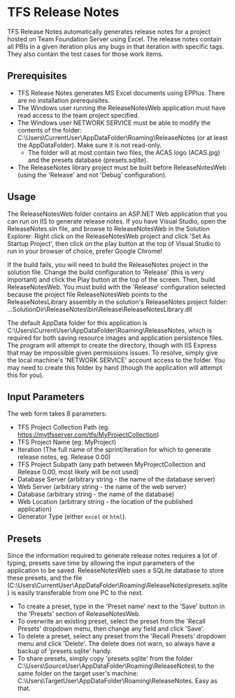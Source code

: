 TFS Release Notes
=================
TFS Release Notes automatically generates release notes for a project hosted on Team Foundation Server using Excel.
The release notes contain all PBIs in a given iteration plus any bugs in that iteration with specific tags. 
They also contain the test cases for those work items.

Prerequisites
------------------
* TFS Release Notes generates MS Excel documents using EPPlus. There are no installation prerequisites.
* The Windows user running the ReleaseNotesWeb application must have read access to the team project specified.
* The Windows user NETWORK SERVICE must be able to modify the contents of the folder: C:\Users\CurrentUser\AppDataFolder\Roaming\ReleaseNotes (or at least the AppDataFolder). Make sure it is not read-only.
  - The folder will at most contain two files, the ACAS logo (ACAS.jpg) and the presets database (presets.sqlite).
* The ReleaseNotes library project must be built before ReleaseNotesWeb (using the 'Release' and not 'Debug' configuration).

Usage
------------------
The ReleaseNotesWeb folder contains an ASP.NET Web application that you can run
on IIS to generate release notes. If you have Visual Studio, open the ReleaseNotes.sln
file, and browse to ReleaseNotesWeb in the Solution Explorer. Right click on the ReleaseNotesWeb project and click 'Set As Startup Project',
then click on the play button at the top of Visual Studio to run in your browser of choice, prefer Google Chrome!

If the build fails, you will need to build the ReleaseNotes project in the solution file. Change the build configuration to 'Release' (this is very important)
and click the Play button at the top of the screen. Then, build ReleaseNotesWeb. You must build with the 'Release' configuration selected
because the project file ReleaseNotesWeb points to the ReleaseNotesLibrary assembly in the solution's ReleaseNotes project folder: ...SolutionDir\ReleaseNotes\bin\Release\ReleaseNotesLibrary.dll

The default AppData folder for this application is C:\Users\CurrentUser\AppDataFolder\Roaming\ReleaseNotes,
which is required for both saving resource images and application persistence files.
The program will attempt to create the directory, though with IIS Express that may be impossible given permissions issues.
To resolve, simply give the local machine's 'NETWORK SERVICE' account access to the folder. 
You may need to create this folder by hand (though the application will attempt this for you).

Input Parameters
-----------------
The web form takes 8 parameters:

* TFS Project Collection Path (eg. https://mytfsserver.com/tfs/MyProjectCollection)
* TFS Project Name (eg. MyProject)
* Iteration (The full name of the sprint/iteration for which to generate release notes, eg. Release 0.00)
* TFS Project Subpath (any path between MyProjectCollection and Release 0.00, most likely will be not used)
* Database Server (arbitrary string - the name of the database server)
* Web Server (arbitrary string - the name of the web server)
* Database (arbitrary string - the name of the database)
* Web Location (arbitrary string - the location of the published application)
* Generator Type (either `excel` or `html`).

Presets
------------------
Since the information required to generate release notes requires a lot of typing, presets save time by allowing
the input parameters of the application to be saved. ReleaseNotesWeb uses a SQLite database to store these presets,
and the file (C:\Users\CurrentUser\AppDataFolder\Roaming\ReleaseNotes\presets.sqlite) is easily transferable from one PC to the next. 

* To create a preset, type in the 'Preset name' next to the 'Save' button in the 'Presets' section of ReleaseNotesWeb.
* To overwrite an existing preset, select the preset from the 'Recall Presets' dropdown menu, then change any field and click 'Save'.
* To delete a preset, select any preset from the 'Recall Presets' dropdown menu and click 'Delete'. The delete does not warn, so always have a backup of 'presets.sqlite' handy.
* To share presets, simply copy 'presets.sqlite' from the folder C:\Users\SourceUser\AppDataFolder\Roaming\ReleaseNotes\ to the same folder on the target user's machine: C:\Users\TargetUser\AppDataFolder\Roaming\ReleaseNotes\. Easy as that.